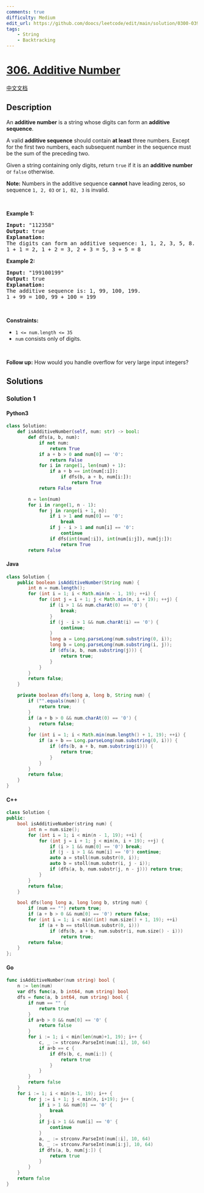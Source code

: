```yaml
---
comments: true
difficulty: Medium
edit_url: https://github.com/doocs/leetcode/edit/main/solution/0300-0399/0306.Additive%20Number/README_EN.md
tags:
    - String
    - Backtracking
---
```


<!-- problem:start -->

# [306. Additive Number](https://leetcode.com/problems/additive-number)

[中文文档](/solution/0300-0399/0306.Additive%20Number/README.md)

## Description

<!-- description:start -->

<p>An <strong>additive number</strong> is a string whose digits can form an <strong>additive sequence</strong>.</p>

<p>A valid <strong>additive sequence</strong> should contain <strong>at least</strong> three numbers. Except for the first two numbers, each subsequent number in the sequence must be the sum of the preceding two.</p>

<p>Given a string containing only digits, return <code>true</code> if it is an <strong>additive number</strong> or <code>false</code> otherwise.</p>

<p><strong>Note:</strong> Numbers in the additive sequence <strong>cannot</strong> have leading zeros, so sequence <code>1, 2, 03</code> or <code>1, 02, 3</code> is invalid.</p>

<p>&nbsp;</p>
<p><strong class="example">Example 1:</strong></p>

<pre>
<strong>Input:</strong> &quot;112358&quot;
<strong>Output:</strong> true
<strong>Explanation:</strong> 
The digits can form an additive sequence: 1, 1, 2, 3, 5, 8. 
1 + 1 = 2, 1 + 2 = 3, 2 + 3 = 5, 3 + 5 = 8
</pre>

<p><strong class="example">Example 2:</strong></p>

<pre>
<strong>Input:</strong> &quot;199100199&quot;
<strong>Output:</strong> true
<strong>Explanation:</strong> 
The additive sequence is: 1, 99, 100, 199.&nbsp;
1 + 99 = 100, 99 + 100 = 199
</pre>

<p>&nbsp;</p>
<p><strong>Constraints:</strong></p>

<ul>
	<li><code>1 &lt;= num.length &lt;= 35</code></li>
	<li><code>num</code> consists only of digits.</li>
</ul>

<p>&nbsp;</p>
<p><strong>Follow up:</strong> How would you handle overflow for very large input integers?</p>

<!-- description:end -->

## Solutions

<!-- solution:start -->

### Solution 1

<!-- tabs:start -->

#### Python3

```python
class Solution:
    def isAdditiveNumber(self, num: str) -> bool:
        def dfs(a, b, num):
            if not num:
                return True
            if a + b > 0 and num[0] == '0':
                return False
            for i in range(1, len(num) + 1):
                if a + b == int(num[:i]):
                    if dfs(b, a + b, num[i:]):
                        return True
            return False

        n = len(num)
        for i in range(1, n - 1):
            for j in range(i + 1, n):
                if i > 1 and num[0] == '0':
                    break
                if j - i > 1 and num[i] == '0':
                    continue
                if dfs(int(num[:i]), int(num[i:j]), num[j:]):
                    return True
        return False
```

#### Java

```java
class Solution {
    public boolean isAdditiveNumber(String num) {
        int n = num.length();
        for (int i = 1; i < Math.min(n - 1, 19); ++i) {
            for (int j = i + 1; j < Math.min(n, i + 19); ++j) {
                if (i > 1 && num.charAt(0) == '0') {
                    break;
                }
                if (j - i > 1 && num.charAt(i) == '0') {
                    continue;
                }
                long a = Long.parseLong(num.substring(0, i));
                long b = Long.parseLong(num.substring(i, j));
                if (dfs(a, b, num.substring(j))) {
                    return true;
                }
            }
        }
        return false;
    }

    private boolean dfs(long a, long b, String num) {
        if ("".equals(num)) {
            return true;
        }
        if (a + b > 0 && num.charAt(0) == '0') {
            return false;
        }
        for (int i = 1; i < Math.min(num.length() + 1, 19); ++i) {
            if (a + b == Long.parseLong(num.substring(0, i))) {
                if (dfs(b, a + b, num.substring(i))) {
                    return true;
                }
            }
        }
        return false;
    }
}
```

#### C++

```cpp
class Solution {
public:
    bool isAdditiveNumber(string num) {
        int n = num.size();
        for (int i = 1; i < min(n - 1, 19); ++i) {
            for (int j = i + 1; j < min(n, i + 19); ++j) {
                if (i > 1 && num[0] == '0') break;
                if (j - i > 1 && num[i] == '0') continue;
                auto a = stoll(num.substr(0, i));
                auto b = stoll(num.substr(i, j - i));
                if (dfs(a, b, num.substr(j, n - j))) return true;
            }
        }
        return false;
    }

    bool dfs(long long a, long long b, string num) {
        if (num == "") return true;
        if (a + b > 0 && num[0] == '0') return false;
        for (int i = 1; i < min((int) num.size() + 1, 19); ++i)
            if (a + b == stoll(num.substr(0, i)))
                if (dfs(b, a + b, num.substr(i, num.size() - i)))
                    return true;
        return false;
    }
};
```

#### Go

```go
func isAdditiveNumber(num string) bool {
	n := len(num)
	var dfs func(a, b int64, num string) bool
	dfs = func(a, b int64, num string) bool {
		if num == "" {
			return true
		}
		if a+b > 0 && num[0] == '0' {
			return false
		}
		for i := 1; i < min(len(num)+1, 19); i++ {
			c, _ := strconv.ParseInt(num[:i], 10, 64)
			if a+b == c {
				if dfs(b, c, num[i:]) {
					return true
				}
			}
		}
		return false
	}
	for i := 1; i < min(n-1, 19); i++ {
		for j := i + 1; j < min(n, i+19); j++ {
			if i > 1 && num[0] == '0' {
				break
			}
			if j-i > 1 && num[i] == '0' {
				continue
			}
			a, _ := strconv.ParseInt(num[:i], 10, 64)
			b, _ := strconv.ParseInt(num[i:j], 10, 64)
			if dfs(a, b, num[j:]) {
				return true
			}
		}
	}
	return false
}
```

<!-- tabs:end -->

<!-- solution:end -->

<!-- problem:end -->
